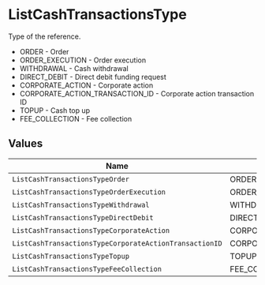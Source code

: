 # ListCashTransactionsType

Type of the reference.
* ORDER - Order
* ORDER_EXECUTION - Order execution
* WITHDRAWAL - Cash withdrawal
* DIRECT_DEBIT - Direct debit funding request
* CORPORATE_ACTION - Corporate action
* CORPORATE_ACTION_TRANSACTION_ID - Corporate action transaction ID
* TOPUP - Cash top up
* FEE_COLLECTION - Fee collection


## Values

| Name                                                   | Value                                                  |
| ------------------------------------------------------ | ------------------------------------------------------ |
| `ListCashTransactionsTypeOrder`                        | ORDER                                                  |
| `ListCashTransactionsTypeOrderExecution`               | ORDER_EXECUTION                                        |
| `ListCashTransactionsTypeWithdrawal`                   | WITHDRAWAL                                             |
| `ListCashTransactionsTypeDirectDebit`                  | DIRECT_DEBIT                                           |
| `ListCashTransactionsTypeCorporateAction`              | CORPORATE_ACTION                                       |
| `ListCashTransactionsTypeCorporateActionTransactionID` | CORPORATE_ACTION_TRANSACTION_ID                        |
| `ListCashTransactionsTypeTopup`                        | TOPUP                                                  |
| `ListCashTransactionsTypeFeeCollection`                | FEE_COLLECTION                                         |